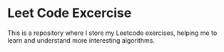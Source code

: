 # Leet Code Excercise
This is a repository where I store my Leetcode exercises, helping me to learn and understand more interesting algorithms.
